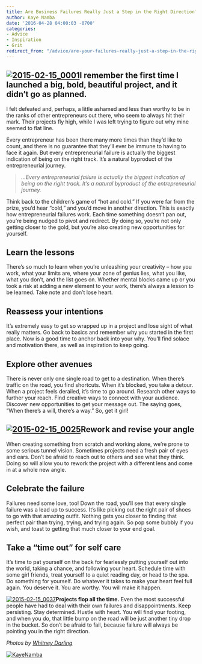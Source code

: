 ```yaml
---
title: Are Business Failures Really Just a Step in the Right Direction?
author: Kaye Namba
date: '2016-04-28 04:00:03 -0700'
categories:
- Advice
- Inspiration
- Grit
redirect_from: "/advice/are-your-failures-really-just-a-step-in-the-right-direction/"
---
```


## [![2015-02-15_0001](https://yellow-blog-images.imgix.net/2016/04/2015-02-15_0001.jpg)](https://yellow-blog-images.imgix.net/2016/04/2015-02-15_0001.jpg)I remember the first time I launched a big, bold, beautiful project, and it didn’t go as planned.

I felt defeated and, perhaps, a little ashamed and less than worthy to be in the ranks of other entrepreneurs out there, who seem to always hit their mark. Their projects fly high, while I was left trying to figure out why mine seemed to flat line.

Every entrepreneur has been there many more times than they’d like to count, and there is no guarantee that they’ll ever be immune to having to face it again. But every entrepreneurial failure is actually the biggest indication of being on the right track. It’s a natural byproduct of the entrepreneurial journey.

> _...Every entrepreneurial failure is actually the biggest indication of being on the right track. It’s a natural byproduct of the entrepreneurial journey._

Think back to the children’s game of “hot and cold.” If you were far from the prize, you’d hear “cold,” and you’d move in another direction. This is exactly how entrepreneurial failures work. Each time something doesn’t pan out, you’re being nudged to pivot and redirect. By doing so, you’re not only getting closer to the gold, but you’re also creating new opportunities for yourself.

## **Learn the lessons**

There’s so much to learn when you’re unleashing your creativity – how you work, what your limits are, where your zone of genius lies, what you like, what you don’t, and the list goes on. Whether mental blocks came up or you took a risk at adding a new element to your work, there’s always a lesson to be learned. Take note and don’t lose heart.

## **Reassess your intentions**

It’s extremely easy to get so wrapped up in a project and lose sight of what really matters. Go back to basics and remember why you started in the first place. Now is a good time to anchor back into your why. You’ll find solace and motivation there, as well as inspiration to keep going.

## **Explore other avenues**

There is never only one single road to get to a destination. When there’s traffic on the road, you find shortcuts. When it’s blocked, you take a detour. When a project feels derailed, it’s time to go around. Research other ways to further your reach. Find creative ways to connect with your audience. Discover new opportunities to get your message out. The saying goes, “When there’s a will, there’s a way.” So, get it girl!

## **[![2015-02-15_0025](https://yellow-blog-images.imgix.net/2016/04/2015-02-15_0025.jpg)](https://yellow-blog-images.imgix.net/2016/04/2015-02-15_0025.jpg)Rework and revise your angle**

When creating something from scratch and working alone, we’re prone to some serious tunnel vision. Sometimes projects need a fresh pair of eyes and ears. Don’t be afraid to reach out to others and see what they think. Doing so will allow you to rework the project with a different lens and come in at a whole new angle.

## **Celebrate the failure**

Failures need some love, too! Down the road, you’ll see that every single failure was a lead up to success. It’s like picking out the right pair of shoes to go with that amazing outfit. Nothing gets you closer to finding that perfect pair than trying, trying, and trying again. So pop some bubbly if you wish, and toast to getting that much closer to your end goal.

## **Take a “time out” for self care**

It’s time to pat yourself on the back for fearlessly putting yourself out into the world, taking a chance, and following your heart. Schedule time with some girl friends, treat yourself to a quiet reading day, or head to the spa. Do something for yourself. Do whatever it takes to make your heart feel full again. You deserve it. You are worthy. You will make it happen.

[![2015-02-15_0037](https://yellow-blog-images.imgix.net/2016/04/2015-02-15_0037.jpg)](https://yellow-blog-images.imgix.net/2016/04/2015-02-15_0037.jpg)**Projects flop all the time.** Even the most successful people have had to deal with their own failures and disappointments. Keep persisting. Stay determined. Hustle with heart. You will find your footing, and when you do, that little bump on the road will be just another tiny drop in the bucket. So don’t be afraid to fail, because failure will always be pointing you in the right direction.

_Photos by [Whitney Darling](http://whitneydarling.com/)_

[![KayeNamba](https://yellow-blog-images.imgix.net/2016/04/KayeNamba.jpg)](http://www.littlegoldenpenguin.com/)
